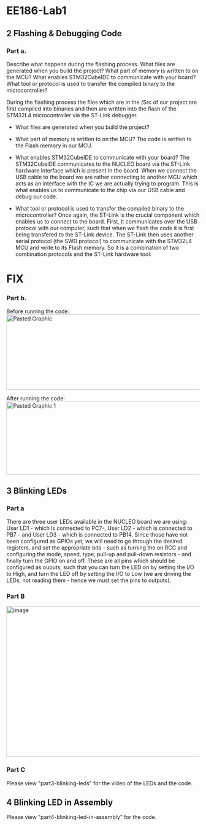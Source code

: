 # EE186-Lab1

## 2 Flashing & Debugging Code

### Part a.
Describe what happens during the flashing process. What files are generated when you build the project? What part of memory is written to on the MCU? What enables STM32CubeIDE to communicate with your board? What tool or protocol is used to transfer the compiled binary to the microcontroller? 

During the flashing process the files which are in the /Src of our project are first compiled into binaries and then are written into the flash of the STM32L4 microcontroller via the ST-Link debugger. 

- What files are generated when you build the project?
  
- What part of memory is written to on the MCU?
The code is written to the Flash memory in our MCU.

- What enables STM32CubeIDE to communicate with your board?
The STM32CubeIDE communicates to the NUCLEO board via the ST-Link hardware interface which is present in the board. When we connect the USB cable to the board we are rather connecting to another MCU which acts as an interface with the IC we are actually trying to program. This is what enables us to communicate to the chip via our USB cable and debug our code.

- What tool or protocol is used to transfer the compiled binary to the microcontroller?
Once again, the ST-Link is the crucial component which enables us to connect to the board. First, it communicates over the USB protocol with our computer, such that when we flash the code it is first being transfered to the ST-Link device. The ST-Link then uses another serial protocol (the SWD protocol) to communicate with the STM32L4 MCU and write to its Flash memory. So it is a combination of two combination protocols and the ST-Link hardware tool. 


# FIX

### Part b.
Before running the code:
<img width="1265" height="196" alt="Pasted Graphic" src="https://github.com/user-attachments/assets/e1a8ad03-b2b7-4422-b7fc-757c8f3833de" />

After running the code:
<img width="1266" height="190" alt="Pasted Graphic 1" src="https://github.com/user-attachments/assets/60b550be-4de8-4999-9940-710afbea2bc7" />

## 3 Blinking LEDs

### Part a 
There are three user LEDs available in the NUCLEO board we are using: User LD1 - which is connected to PC7-, User LD2 - which is connected to PB7 - and User LD3 - which is connected to PB14. Since those have not been configured as GPIOs yet, we will need to go through the desired registers, and set the appropriate bits - such as turning the on RCC and configuring the mode, speed, type, pull-up and pull-down resistors - and finally turn the GPIO on and off. These are all pins which should be configured as ouputs, such that you can turn the LED on by setting the I/O to High, and turn the LED off by setting the I/O to Low (we are driving the LEDs, not reading them - hence we must set the pins to outputs).

### Part B
<img width="1117" height="393" alt="image" src="https://github.com/user-attachments/assets/d0a1374c-e28d-4196-bc8d-fc80d0a25af6" />

### Part C
Please view "part3-blinking-leds" for the video of the LEDs and the code.

## 4 Blinking LED in Assembly
Please view "part4-blinking-led-in-assembly" for the code.

